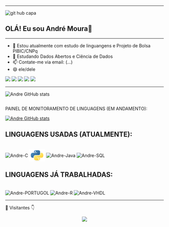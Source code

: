 -----------------------------------------------------------------------------------------------------------------------------------------------------------------------
![git hub capa](https://user-images.githubusercontent.com/117699977/214450709-68b525dd-9a2e-4475-a90f-dccc4990d563.png)
## OLÁ! Eu sou André Moura👋
_______________________________________________________________________________________________________________________________________________________________________
- 🔭 Estou atualmente  com estudo de linguangens e Projeto de Bolsa PIBIC/CNPq
- 🌱 Estudando Dados Abertos e Ciência de Dados
- 📫 Contate-me via email: (...)
- 😄 ele/dele

<div> 
  <a href="" target="_blank"><img src="https://img.shields.io/badge/-Instagram-%23E4405F?style=for-the-badge&logo=instagram&logoColor=white" target="_blank"></a>
  <a href="" target="_blank"><img src="https://img.shields.io/badge/Discord-7289DA?style=for-the-badge&logo=discord&logoColor=white" target="_blank"></a> 
  <a href=""><img src="https://img.shields.io/badge/Gmail-D14836?style=for-the-badge&logo=gmail&logoColor=white" target="_blank"></a>
  <a href="" target="_blank"><img src="https://img.shields.io/badge/-LinkedIn-%230077B5?style=for-the-badge&logo=linkedin&logoColor=white" target="_blank"></a> 
  <a href="" target="_blank"><img src="https://img.shields.io/badge/Telegram-2CA5E0?style=for-the-badge&logo=telegram&logoColor=white" target="_blank"></a> 
  

</div>



_______________________________________________________________________________________________________________________________________________________________________

<!--<div>
<a href="https://github.com/AndreMouraL">
<img height="180em" src="https://github-readme-stats.vercel.app/api?username=AndreMouraL&show_icons=true&theme=merko&include_all_commits=true&count_private=true"/>
[![ Andre GitHub stats ](https://github-readme-stats.vercel.app/api?username=AndreMouraL&show_icons=true&theme=dracula&count_private=true)
-->
![ Andre GitHub stats ](https://github-readme-stats.vercel.app/api?username=AndreMouraL&show_icons=true&theme=merko&include_all_commits=true&count_private=true)

##
  
  
  PAINEL DE MONITORAMENTO DE LINGUAGENS (EM ANDAMENTO):
  
<!--  
<img height="180em" src="https://github-readme-stats.vercel.app/api/top-langs/?username=AndreMouraL&layout=compact&langs_count=20&theme=merko"/></div>
  -->
  
  
 [![Andre GitHub stats](https://github-readme-stats.vercel.app/api/top-langs/?username=AndreMouraL&layout=compact&langs_count=20&theme=merko)](https://github.com/AndreMouraL/github-readme-stats)


  
## LINGUAGENS USADAS (ATUALMENTE):
  
  <div style="display: inline_block"><br>
  <img align="center" alt="Andre-C" height="40" width="50" src="https://cdn.jsdelivr.net/gh/devicons/devicon/icons/c/c-original.svg">
  <img align="center" alt="Andre-Python" height="40" width="50" src="https://raw.githubusercontent.com/devicons/devicon/master/icons/python/python-original.svg">
  <img align="center" alt="Andre-Java" height="40" width="50" src="https://cdn.jsdelivr.net/gh/devicons/devicon/icons/java/java-original-wordmark.svg"> 
  <!--<img align="center" alt="Andre-Nodejs" height="50" width="60" src="https://cdn.jsdelivr.net/gh/devicons/devicon/icons/nodejs/nodejs-original-wordmark.svg"> -->
  <!--<img align="center" alt="Andre-React" height="40" width="50" src="https://raw.githubusercontent.com/devicons/devicon/master/icons/react/react-original.svg"> -->
  <img align="center" alt="Andre-SQL" height="40" width="50" src="https://img.shields.io/badge/SQL-005C84?style=for-the-badge&logo=sql&logoColor=white">
<!--   <img align="center" alt="Andre-Mysql" height="40" width="50"  src="https://cdn.jsdelivr.net/gh/devicons/devicon/icons/mysql/mysql-original-wordmark.svg"> -->
  
</div>
  
## LINGUAGENS JÁ TRABALHADAS:
  <div style="display: inline_block"><br>
  <img align="center" alt="Andre-PORTUGOL" height="40" width="100" src="https://img.shields.io/badge/Portugol-FDD535?style=for-the-badge&logo=porgugol&logoColor=black">
 <!-- <img align="center" alt="Andre-HTML" height="40" width="50" src="https://raw.githubusercontent.com/devicons/devicon/master/icons/html5/html5-original.svg"> -->
  <img align="center" alt="Andre-R" height="40" width="50" src="https://img.shields.io/badge/R-276DC3?style=for-the-badge&logo=r&logoColor=white">
  <img align="center" alt="Andre-VHDL" height="40" width="50" src="https://img.shields.io/badge/VHDL-286DC3?style=for-the-badge&logo=vhdl&logoColor=white">
 
<!--   <img align="center" alt="Andre-VHDL" height="40" width="50"  src="https://cdn.jsdelivr.net/gh/devicons/devicon/icons/vhdl/vhdl-original-wordmark.svg"> -->
</div>
  
<!--   <div>
   <img align="center" alt="Andre-L" height="100" width="200" src="https://github-readme-stats.vercel.app/api/top-langs/?username={username}&theme=blue-green">
    
  </div> -->
 __________________________________________________________________________________________________________________________________________________________________
<!--   🔗 Acesso ao Perfil Principal:
  <div> 
  <a href="https://github.com/AndreMouraL" target="_blank"><img src="https://img.shields.io/badge/GitHub-100000?style=for-the-badge&logo=github&logoColor=white" target="_blank"></a> -->
    
  </div> 
  👀 Visitantes 👇
  </br>
  <p align="center"> <img alingn="center" src="https://profile-counter.glitch.me/AndreMouraL/count.svg"/></p>
  <div> 
<!--   ![](https://komarev.com/ghpvc/?username=AndreMouraL&color=blue&style=flat) -->
  </div> 
<!--  ##
  <a href="https://github.com/anuraghazra/github-readme-stats">
  <img align="center" src="https://github-readme-stats.vercel.app/api/pin/?username=AndreMouraL&repo=github-readme-stats" />
</a>
<a href="https://github.com/anuraghazra/convoychat">
  <img align="center" src="https://github-readme-stats.vercel.app/api/pin/?username=AndreMouraL&repo=convoychat" />
</a> -->
  

<!--  API Retificada por André Moura em 24/01/2023 - 17:35.  -->
